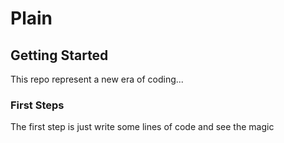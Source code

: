 # Plain

## Getting Started

This repo represent a new era of coding...

### First Steps

The first step is just write some lines of code and see the magic
